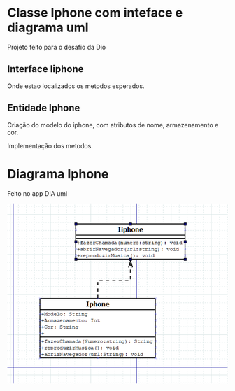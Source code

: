 # Classe Iphone com inteface e diagrama uml

Projeto feito para o desafio da Dio

## Interface Iiphone

Onde estao localizados os metodos esperados.

## Entidade Iphone

Criação do modelo do iphone, com atributos de nome, armazenamento e cor.

Implementação dos metodos.

# Diagrama Iphone

Feito no app DIA uml

![Alt text](image.png)